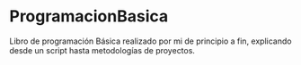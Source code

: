 # ProgramacionBasica
Libro de programación Básica realizado por mi de principio a fin, explicando desde un script hasta metodologías de proyectos.
